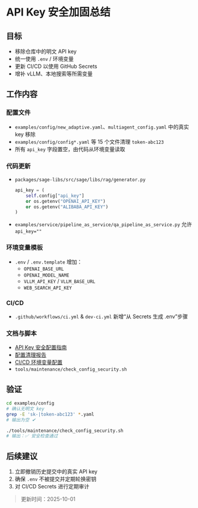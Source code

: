 # API Key 安全加固总结

## 目标

- 移除仓库中的明文 API key
- 统一使用 `.env` / 环境变量
- 更新 CI/CD 以使用 GitHub Secrets
- 增补 vLLM、本地搜索等所需变量

## 工作内容

### 配置文件

- `examples/config/new_adaptive.yaml`、`multiagent_config.yaml` 中的真实 key 移除
- `examples/config/config*.yaml` 等 15 个文件清理 `token-abc123`
- 所有 `api_key` 字段置空，由代码从环境变量读取

### 代码更新

- `packages/sage-libs/src/sage/libs/rag/generator.py`
  ```python
  api_key = (
      self.config["api_key"]
      or os.getenv("OPENAI_API_KEY")
      or os.getenv("ALIBABA_API_KEY")
  )
  ```
- `examples/service/pipeline_as_service/qa_pipeline_as_service.py` 允许 `api_key=""`

### 环境变量模板

- `.env` / `.env.template` 增加：
  - `OPENAI_BASE_URL`
  - `OPENAI_MODEL_NAME`
  - `VLLM_API_KEY` / `VLLM_BASE_URL`
  - `WEB_SEARCH_API_KEY`

### CI/CD

- `.github/workflows/ci.yml` & `dev-ci.yml` 新增“从 Secrets 生成 .env”步骤

### 文档与脚本

- [API Key 安全配置指南](../security/api_key_security.md)
- [配置清理报告](config_cleanup_report.md)
- [CI/CD 环境变量配置](../ci_cd/cicd_env_setup.md)
- `tools/maintenance/check_config_security.sh`

## 验证

```bash
cd examples/config
# 确认无明文 key
grep -E 'sk-|token-abc123' *.yaml
# 输出为空 ✔

./tools/maintenance/check_config_security.sh
# 输出：✅ 安全检查通过
```

## 后续建议

1. 立即撤销历史提交中的真实 API key
2. 确保 `.env` 不被提交并定期轮换密钥
3. 对 CI/CD Secrets 进行定期审计

> 更新时间：2025-10-01
